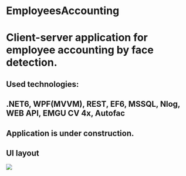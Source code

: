 # EmployeesAccounting 
# Client-server application for employee accounting by face detection. 
## Used technologies:
## .NET6, WPF(MVVM), REST, EF6, MSSQL, Nlog, WEB API, EMGU CV 4x, Autofac

## Application is under construction.


## UI layout

 ![](facial.gif)
